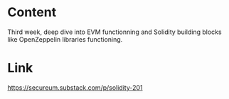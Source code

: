 # Content
Third week, deep dive into EVM functionning and Solidity building blocks like OpenZeppelin libraries functioning. 

# Link
https://secureum.substack.com/p/solidity-201